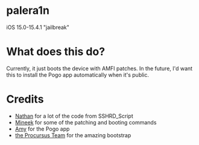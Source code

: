 # palera1n
iOS 15.0-15.4.1 "jailbreak"

# What does this do?
Currently, it just boots the device with AMFI patches. In the future, I'd want this to install the Pogo app automatically when it's public.

# Credits
- [Nathan](https://github.com/verygenericname) for a lot of the code from SSHRD_Script
- [Mineek](https://github.com/mineek) for some of the patching and booting commands
- [Amy](https://github.com/elihwyma) for the Pogo app
- [the Procursus Team](https://github.com/ProcursusTeam) for the amazing bootstrap
